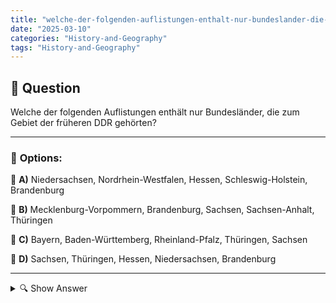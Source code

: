 ```yaml
---
title: "welche-der-folgenden-auflistungen-enthalt-nur-bundeslander-die-zum-gebiet-der-fruheren-ddr-gehorten"
date: "2025-03-10"
categories: "History-and-Geography"
tags: "History-and-Geography"
---
```


## 📌 **Question**

Welche der folgenden Auflistungen enthält nur Bundesländer, die zum Gebiet der früheren DDR gehörten?



---

### 📝 **Options:**

🔘 **A)** Niedersachsen, Nordrhein-Westfalen, Hessen, Schleswig-Holstein, Brandenburg

🔘 **B)** Mecklenburg-Vorpommern, Brandenburg, Sachsen, Sachsen-Anhalt, Thüringen

🔘 **C)** Bayern, Baden-Württemberg, Rheinland-Pfalz, Thüringen, Sachsen

🔘 **D)** Sachsen, Thüringen, Hessen, Niedersachsen, Brandenburg

---

<details>
  <summary>🔍 Show Answer</summary>

  <p>
💡  <b>Correct Answer:</b>  b
  </p>
  <p>
    📖<b>Explanation:</b>
    Nach dem Zweiten Weltkrieg wurde Deutschland in die Bundesrepublik Deutschland (BRD) und die Deutsche Demokratische Republik (DDR) aufgeteilt. Die DDR umfasste hauptsächlich die heutigen Bundesländer Mecklenburg-Vorpommern, Brandenburg, Sachsen, Sachsen-Anhalt und Thüringen. Diese Regionen bildeten das Gebiet der ehemaligen Ostdeutschland. Im Gegensatz dazu gehörten Bundesländer wie Niedersachsen, Nordrhein-Westfalen oder Hessen zur BRD. Das Wissen um diese historische Teilung hilft dabei zu bestimmen, welche Auflistung ausschließlich Bundesländer der früheren DDR enthält.
  </p>
</details>
